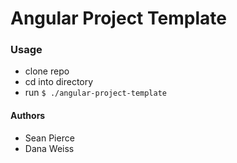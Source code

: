 # Angular Project Template

### Usage
* clone repo
* cd into directory
* run `$ ./angular-project-template`

#### Authors
* Sean Pierce
* Dana Weiss
